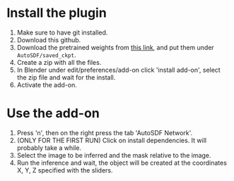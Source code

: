 # Install the plugin
1. Make sure to have git installed.
2. Download this github.
3. Download the pretrained weights from [this link](https://drive.google.com/drive/folders/1n8W_8CfQ7uZDYNrv487sd0oyhRoNLfGo?usp=sharing), and put them under `AutoSDF/saved_ckpt`.
4. Create a zip with all the files.
5. In Blender under edit/preferences/add-on click 'install add-on', select the zip file and wait for the install.
6. Activate the add-on.

# Use the add-on
1. Press 'n', then on the right press the tab 'AutoSDF Network'.
2. (ONLY FOR THE FIRST RUN) Click on install dependencies. It will probably take a while.
3. Select the image to be inferred and the mask relative to the image.
4. Run the inference and wait, the object will be created at the coordinates X, Y, Z specified with the sliders.